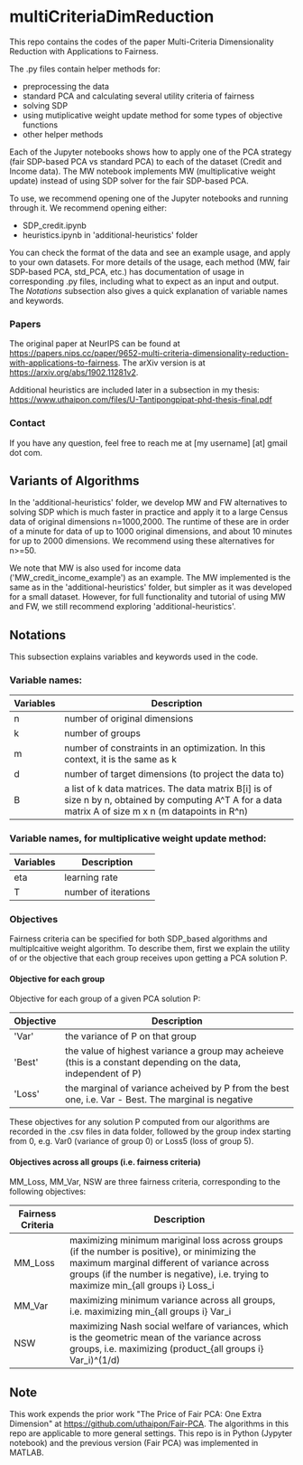 # multiCriteriaDimReduction

This repo contains the codes of the paper Multi-Criteria Dimensionality Reduction with Applications to Fairness.

The .py files contain helper methods for:
- preprocessing the data
- standard PCA and calculating several utility criteria of fairness
- solving SDP
- using mutiplicative weight update method for some types of objective functions
- other helper methods

Each of the Jupyter notebooks shows how to apply one of the PCA strategy (fair SDP-based PCA vs standard PCA) to each of the dataset (Credit and Income data). The MW notebook implements MW (multiplicative weight update) instead of using SDP solver for the fair SDP-based PCA.

To use, we recommend opening one of the Jupyter notebooks and running through it. We recommend opening either:
- SDP_credit.ipynb
- heuristics.ipynb in 'additional-heuristics' folder

You can check the format of the data and see an example usage, and apply to your own datasets. For more details of the usage, each method (MW, fair SDP-based PCA, std_PCA, etc.) has documentation of usage in corresponding .py files, including what to expect as an input and output. The *Notations* subsection also gives a quick explanation of variable names and keywords.

### Papers

The original paper at NeurIPS can be found at https://papers.nips.cc/paper/9652-multi-criteria-dimensionality-reduction-with-applications-to-fairness. The arXiv version is at https://arxiv.org/abs/1902.11281v2. 

Additional heuristics are included later in a subsection in my thesis: https://www.uthaipon.com/files/U-Tantipongpipat-phd-thesis-final.pdf

### Contact 
If you have any question, feel free to reach me at [my username] [at] gmail dot com.

## Variants of Algorithms

In the 'additional-heuristics' folder, we develop MW and FW alternatives to solving SDP which is much faster in practice and apply it to a large Census data of original dimensions n=1000,2000. The runtime of these are in order of a minute for data of up to 1000 original dimensions, and about 10 minutes for up to 2000 dimensions. We recommend using these alternatives for n>=50.

We note that MW is also used for income data ('MW_credit_income_example') as an example. The MW implemented is the same as in the 'additional-heuristics' folder, but simpler as it was developed for a small dataset. However, for full functionality and tutorial of using MW and FW, we still recommend exploring 'additional-heuristics'.

## Notations
This subsection explains variables and keywords used in the code.

### Variable names:

| Variables | Description |
| --- | --- |
| n | number of original dimensions |
| k | number of groups |
| m | number of constraints in an optimization. In this context, it is the same as k |
| d | number of target dimensions (to project the data to) |
| B | a list of k data matrices. The data matrix B[i] is of size n by n, obtained by computing A^T A for a data matrix A of size m x n (m datapoints in R^n) |

### Variable names, for multiplicative weight update method:

| Variables | Description |
| --- | --- |
| eta | learning rate |
| T | number of iterations |

### Objectives
Fairness criteria can be specified for both SDP_based algorithms and multiplcaitive weight algorithm. To describe them, first we explain the utility of or the objective that each group receives upon getting a PCA solution P.

#### Objective for each group
Objective for each group of a given PCA solution P:

| Objective | Description |
| --- | --- |
| 'Var' | the variance of P on that group |
| 'Best' | the value of highest variance a group may acheieve (this is a constant depending on the data, independent of P) |
| 'Loss' | the marginal of variance acheived by P from the best one, i.e. Var - Best. The marginal is negative |

These objectives for any solution P computed from our algorithms are recorded in the .csv files in data folder, followed by the group index starting from 0, e.g. Var0 (variance of group 0) or Loss5 (loss of group 5).

#### Objectives across all groups (i.e. fairness criteria)
MM_Loss, MM_Var, NSW are three fairness criteria, corresponding to the following objectives:

| Fairness Criteria | Description |
| --- | --- |
| MM_Loss | maximizing minimum mariginal loss across groups (if the number is positive), or minimizing the maximum marginal different of variance across groups (if the number is negative), i.e. trying to maximize min_{all groups i} Loss_i |
| MM_Var | maximizing minimum variance across all groups, i.e. maximizing min_{all groups i} Var_i |
| NSW | maximizing Nash social welfare of variances, which is the geometric mean of the variance across groups, i.e. maximizing (product_{all groups i} Var_i)^(1/d) |
  
## Note

This work expends the prior work "The Price of Fair PCA: One Extra Dimension" at https://github.com/uthaipon/Fair-PCA. The algorithms in this repo are applicable to more general settings. This repo is in Python (Jypyter notebook) and the previous version (Fair PCA) was implemented in MATLAB.

